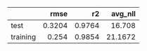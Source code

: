 |          |   rmse |     r2 |   avg_nll |
|:---------|-------:|-------:|----------:|
| test     | 0.3204 | 0.9764 |   16.708  |
| training | 0.254  | 0.9854 |   21.1672 |